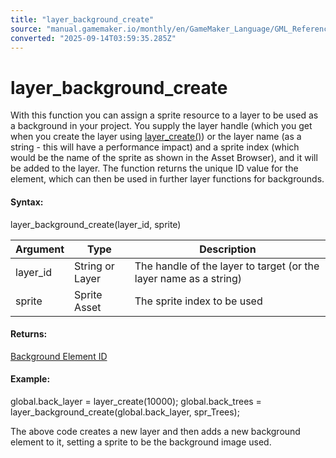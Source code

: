 ```yaml
---
title: "layer_background_create"
source: "manual.gamemaker.io/monthly/en/GameMaker_Language/GML_Reference/Asset_Management/Rooms/Background_Layers/layer_background_create.htm"
converted: "2025-09-14T03:59:35.285Z"
---
```


# layer\_background\_create

With this function you can assign a sprite resource to a layer to be used as a background in your project. You supply the layer handle (which you get when you create the layer using [layer\_create()](../General_Layer_Functions/layer_create.md)) or the layer name (as a string - this will have a performance impact) and a sprite index (which would be the name of the sprite as shown in the Asset Browser), and it will be added to the layer. The function returns the unique ID value for the element, which can then be used in further layer functions for backgrounds.

#### Syntax:

layer\_background\_create(layer\_id, sprite)

| Argument | Type | Description |
| --- | --- | --- |
| layer_id | String or Layer | The handle of the layer to target (or the layer name as a string) |
| sprite | Sprite Asset | The sprite index to be used |

#### Returns:

[Background Element ID](layer_background_get_id.md)

#### Example:

global.back\_layer = layer\_create(10000);
global.back\_trees = layer\_background\_create(global.back\_layer, spr\_Trees);

The above code creates a new layer and then adds a new background element to it, setting a sprite to be the background image used.